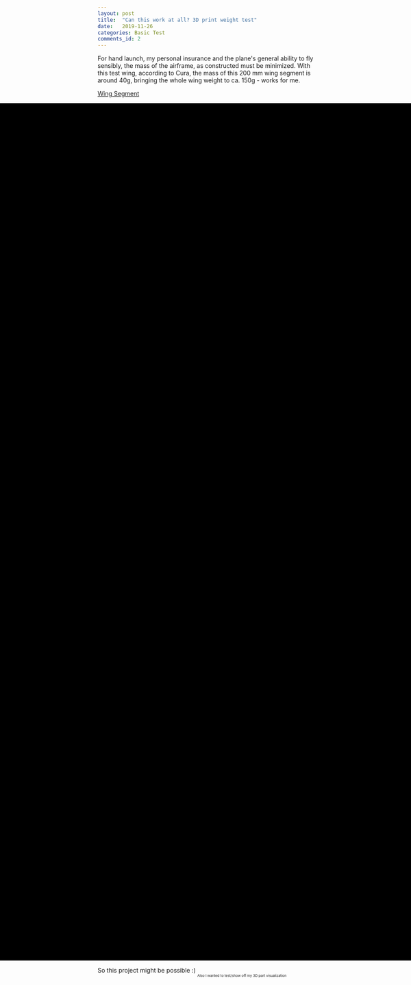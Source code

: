 ```yaml
---
layout: post
title:  "Can this work at all? 3D print weight test"
date:   2019-11-26
categories: Basic Test
comments_id: 2
--- 
```


For hand launch, my personal insurance and the plane's general ability to fly sensibly, the mass of the airframe, as constructed must be minimized. With this test wing, according to Cura, the mass of this 200 mm wing segment is around 40g, bringing the whole wing weight to ca. 150g - works for me.
<!--more-->

[Wing Segment](https://github.com/mpsdskd/3D-Print-Plane/blob/master/3d-test/1_Test_wing.obj)
<dl>
    <div id="mycanvas" style="position:absolute; background-color:#000000; left:0; height:50vh; min-height:400px; width:100%"> </div>
    <div style="position:relative; height:50vh; min-height:400px; width:0px"></div>
    <script src = "/assets/3js/three.js"></script>
    <script src = "/assets/3d.js"></script> 
    <script src = "/assets/3js/OrbitControls.js"></script>
    <script src = "/assets/3js/PLYLoader.js"></script>
    <script src = "/assets/3js/AMFLoader.js"></script>
    <script src = "/assets/3js/OBJLoader.js"></script>
    <script src = "/assets/3js/stats.js"></script>
    <script>
        makeScene("mycanvas", "https://raw.githubusercontent.com/mpsdskd/3D-Print-Plane/master/3d-test/1_Test_wing.obj", 0.01, 0,-1.42,0,    -Math.PI/2,0,0); 
        render();
    </script>
</dl>

So this project might be possible :)
<sub><sub><sub> Also I wanted to test/show off my 3D part visualization
